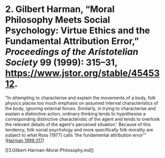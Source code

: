 # 2. Gilbert Harman, “Moral Philosophy Meets Social Psychology: Virtue Ethics and the Fundamental Attribution Error,” *Proceedings of the Aristotelian Society* 99 (1999): 315–31, https://www.jstor.org/stable/4545312.

"In attempting to characterise and explain the movements of a body, folk physics places too much emphasis on assumed internal characteristics of the body, ignoring external forces. Similarly, in trying to characterise and explain a distinctive action, ordinary thinking tends to hypothesise a corresponding distinctive characteristic of the agent and tends to overlook the relevant details of the agent's perceived situation.' Because of this tendency, folk social psychology and more specifically folk morality are subject to what Ross (1977) calls 'the fundamental attribution error'" ([Harman 1999:317](zotero://open-pdf/library/items/CC8CW56M?page=3))

[[3.Gilbert-Harman-Moral-Philosophy.md]]